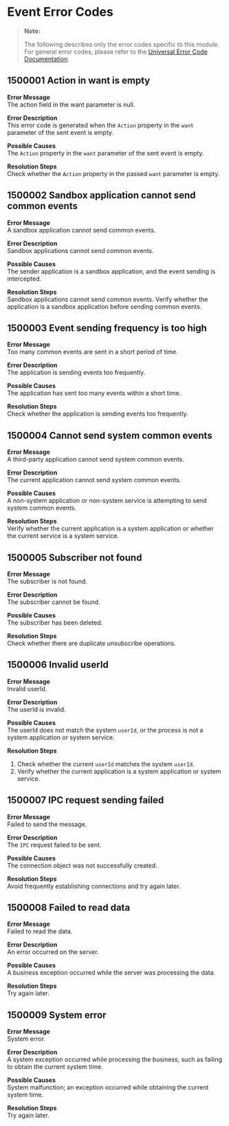 # Event Error Codes

> **Note:**
>
> The following describes only the error codes specific to this module. For general error codes, please refer to the [Universal Error Code Documentation](cj-errorcode-universal.md).

## 1500001 Action in want is empty

**Error Message**  
The action field in the want parameter is null.

**Error Description**  
This error code is generated when the `Action` property in the `want` parameter of the sent event is empty.

**Possible Causes**  
The `Action` property in the `want` parameter of the sent event is empty.

**Resolution Steps**  
Check whether the `Action` property in the passed `want` parameter is empty.

## 1500002 Sandbox application cannot send common events

**Error Message**  
A sandbox application cannot send common events.

**Error Description**  
Sandbox applications cannot send common events.

**Possible Causes**  
The sender application is a sandbox application, and the event sending is intercepted.

**Resolution Steps**  
Sandbox applications cannot send common events. Verify whether the application is a sandbox application before sending common events.

## 1500003 Event sending frequency is too high

**Error Message**  
Too many common events are sent in a short period of time.

**Error Description**  
The application is sending events too frequently.

**Possible Causes**  
The application has sent too many events within a short time.

**Resolution Steps**  
Check whether the application is sending events too frequently.

## 1500004 Cannot send system common events

**Error Message**  
A third-party application cannot send system common events.

**Error Description**  
The current application cannot send system common events.

**Possible Causes**  
A non-system application or non-system service is attempting to send system common events.

**Resolution Steps**  
Verify whether the current application is a system application or whether the current service is a system service.

## 1500005 Subscriber not found

**Error Message**  
The subscriber is not found.

**Error Description**  
The subscriber cannot be found.

**Possible Causes**  
The subscriber has been deleted.

**Resolution Steps**  
Check whether there are duplicate unsubscribe operations.

## 1500006 Invalid userId

**Error Message**  
Invalid userId.

**Error Description**  
The userId is invalid.

**Possible Causes**  
The userId does not match the system `userId`, or the process is not a system application or system service.

**Resolution Steps**  

1. Check whether the current `userId` matches the system `userId`.  
2. Verify whether the current application is a system application or system service.  

## 1500007 IPC request sending failed

**Error Message**  
Failed to send the message.

**Error Description**  
The `IPC` request failed to be sent.

**Possible Causes**  
The connection object was not successfully created.

**Resolution Steps**  
Avoid frequently establishing connections and try again later.

## 1500008 Failed to read data

**Error Message**  
Failed to read the data.

**Error Description**  
An error occurred on the server.

**Possible Causes**  
A business exception occurred while the server was processing the data.

**Resolution Steps**  
Try again later.

## 1500009 System error

**Error Message**  
System error.

**Error Description**  
A system exception occurred while processing the business, such as failing to obtain the current system time.

**Possible Causes**  
System malfunction; an exception occurred while obtaining the current system time.

**Resolution Steps**  
Try again later.